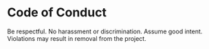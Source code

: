 # Code of Conduct

Be respectful. No harassment or discrimination. Assume good intent. Violations may result in removal from the project.
